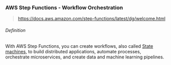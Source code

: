 ### AWS Step Functions - Workflow Orchestration

>https://docs.aws.amazon.com/step-functions/latest/dg/welcome.html
###### Definition
With AWS Step Functions, you can create workflows, also called [State machines](https://docs.aws.amazon.com/step-functions/latest/dg/concepts-statemachines.html), to build distributed applications, automate processes, orchestrate microservices, and create data and machine learning pipelines.